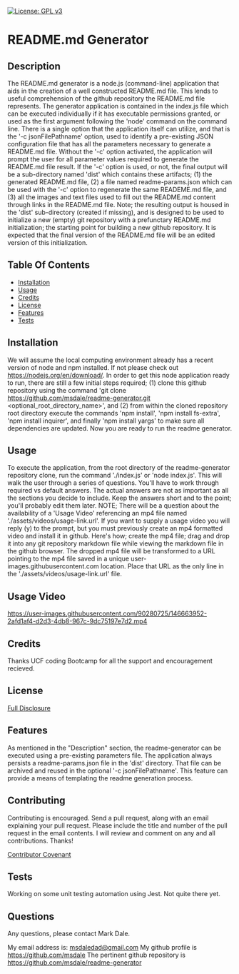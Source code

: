 [![License: GPL v3](./assets/images/license-GPLv3-blue.svg)](./assets/license-docs/pretext/gpl-v3-pre.txt)
  
# README.md Generator



## Description
  
  The README.md generator is a node.js (command-line) application that aids in the creation of a well constructed README.md file. This lends to useful comprehension of the github repository the README.md file represents.  The generator application is contained in the index.js file which can be executed individually if it has executable permissions granted, or used as the first argument following the 'node' command on the command line.  There is a single option that the application itself can utilize, and that is the '-c jsonFilePathname' option, used to identify a pre-existing JSON configuration file that has all the parameters necessary to generate a README.md file.  Without the '-c' option activated, the application will prompt the user for all parameter values required to generate the README.md file result.  If the '-c' option is used, or not, the final output will be a sub-directory named 'dist' which contains these artifacts; (1) the generated README.md file, (2) a file named readme-params.json which can be used with the '-c' option to regenerate the same READEME.md file, and (3) all the images and text files used to fill out the README.md content through links in the README.md file.  Note; the resulting output is housed in the 'dist' sub-directory (created if missing), and is designed to be used to initialize a new (empty) git repository with a prefunctary README.md initialization; the starting point for building a new github repository. It is expected that the final version of the README.md file will be an edited version of this initialization.



## Table Of Contents

* [Installation](#installation)
* [Usage](#usage)
* [Credits](#credits)
* [License](#license)
* [Features](#features)
* [Tests](#tests)





## Installation

We will assume the local computing environment already has a recent version of node and npm installed.  If not please check out https://nodejs.org/en/download/.  In order to get this node application ready to run, there are still a few initial steps required; (1) clone this github repository using the command 'git clone https://github.com/msdale/readme-generator.git <optional_root_directory_name>', and (2) from within the cloned repository root directory execute the commands 'npm install', 'npm install fs-extra', 'npm install inquirer', and finally 'npm install yargs' to make sure all dependencies are updated.  Now you are ready to run the readme generator.



## Usage

To execute the application, from the root directory of the readme-generator repository clone, run the command './index.js' or 'node index.js'.  This will walk the user through a series of questions.  You'll have to work through required vs default answers. The actual answers are not as important as all the sections you decide to include.  Keep the answers short and to the point; you'll probably edit them later. NOTE; There will be a question about the availability of a 'Usage Video' referencing an mp4 file named './assets/videos/usage-link.url'.  If you want to supply a usage video you will reply (y) to the prompt, but you must previously create an mp4 formatted video and install it in github.  Here's how; create the mp4 file; drag and drop it into any git repository markdown file while viewing the markdown file in the github browser. The dropped mp4 file will be transformed to a URL pointing to the mp4 file saved in a unique user-images.githubusercontent.com location. Place that URL as the only line in the './assets/videos/usage-link.url' file.

## Usage Video


https://user-images.githubusercontent.com/90280725/146663952-2afd1af4-d2d3-4db8-967c-9dc75197e7d2.mp4


## Credits

Thanks UCF coding Bootcamp for all the support and encouragement recieved.



## License

[Full Disclosure](./assets/license-docs/full-disclosure/gpl-v3.md)



## Features

As mentioned in the "Description" section, the readme-generator can be executed using a pre-existing parameters file.  The application always persists a readme-params.json file in the 'dist' directory.  That file can be archived and reused in the optional '-c jsonFilePathname'.  This feature can provide a means of templating the readme generation process.



## Contributing

Contributing is encouraged. Send a pull request, along with an email explaining your pull request. Please include the title and number of the pull request in the email contents. I will review and comment on any and all contributions. Thanks!

[Contributor Covenant](./assets/markdown/contributing.md)



## Tests

Working on some unit testing automation using Jest.  Not quite there yet.



## Questions

Any questions, please contact Mark Dale.

My email address is: msdaledad@gmail.com
My github profile is https://github.com/msdale
The pertinent github repository is https://github.com/msdale/readme-generator


